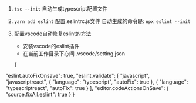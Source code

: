 1. `tsc --init` 自动生成typescript配置文件


2. `yarn add eslint`
   配置.eslintrc.js文件 自动生成的命令是: `npx eslint --init`

3. 配置vscode自动修复eslint的方法
   - 安装vscode的eslint插件
   - 在当前工作目录下心间   .vscode/setting.json
   ```
   {
  "eslint.autoFixOnsave": true,
  "eslint.validate": [
    "javascript",
    "javascriptreact",
    {
      "language": "typescript",
      "autoFix": true
    },
    {
      "language": "typescriptreact",
      "autoFix": true
    }
  ],
  "editor.codeActionsOnSave": {
    "source.fixAll.eslint": true
  }
}

   ```
